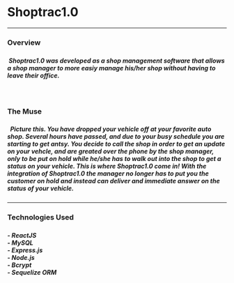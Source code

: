 <h1> Shoptrac1.0</h1>
<hr/>
<h3>Overview<h3/>
  <h5> &nbsp;Shoptrac1.0 was developed as a shop management software that allows a shop manager to more easiy manage his/her shop without having to leave their office.<h5/> 
    <br/>
 <h3> The Muse <h3/>
   <h5>&nbsp; Picture this. You have dropped your vehicle off at your favorite auto shop. Several hours have passed, and due to your busy schedule you are starting to get antsy. You decide to call the shop in order to get an update on your vehcle, and are greated over the phone by the shop manager, only to be put on hold while he/she has to walk out into the shop to get a status on your vehicle. This is where Shoptrac1.0 come in! With the integration of Shoptrac1.0 the manager no longer has to put you the customer on hold and instead can deliver and immediate answer on the status of your vehicle.<h5/>
     <hr/>
     <h3> Technologies Used<h3/>
       <h5>- ReactJS<br/>
         - MySQL<br/>
         - Express.js<br/>
         - Node.js<br/>
         - Bcrypt<br/>
         - Sequelize ORM<br/>
        
